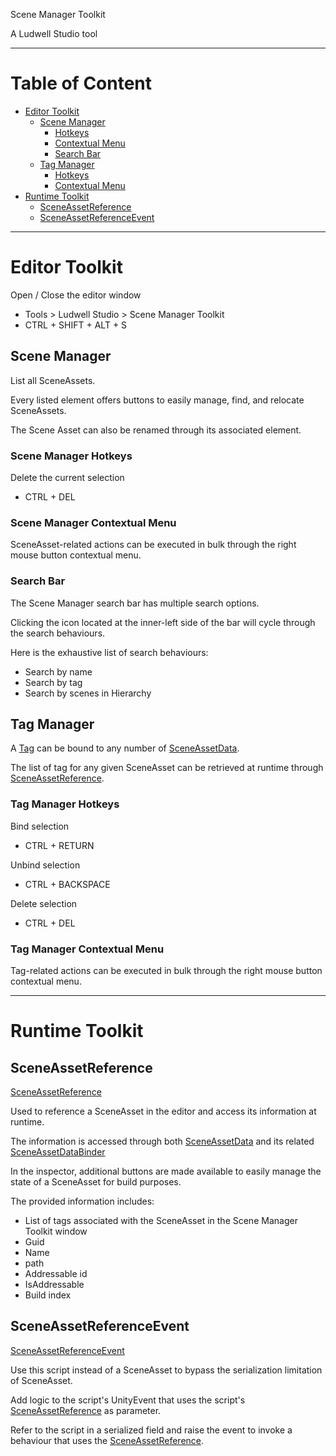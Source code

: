 Scene Manager Toolkit

A Ludwell Studio tool

---

# Table of Content
- [Editor Toolkit](#editor-toolkit)
    - [Scene Manager](#scene-manager)
        - [Hotkeys](#scene-manager-hotkeys)
        - [Contextual Menu](#scene-manager-contextual-menu)
        - [Search Bar](#searchbar)
    - [Tag Manager](#tag-manager)
        - [Hotkeys](#hotkeys)
        - [Contextual Menu](#tag-manager-contextual-menu)
- [Runtime Toolkit](#runtime-toolkit)
    - [SceneAssetReference](#sceneassetreference)
    - [SceneAssetReferenceEvent](#sceneassetreferenceevent)

---

# Editor Toolkit

Open / Close the editor window
- Tools > Ludwell Studio > Scene Manager Toolkit
- CTRL + SHIFT + ALT + S

## Scene Manager

List all SceneAssets.

Every listed element offers buttons to easily manage, find, and relocate SceneAssets.

The Scene Asset can also be renamed through its associated element.

### Scene Manager Hotkeys

Delete the current selection
- CTRL + DEL

### Scene Manager Contextual Menu
SceneAsset-related actions can be executed in bulk through the right mouse button contextual menu.

### Search Bar
The Scene Manager search bar has multiple search options.

Clicking the icon located at the inner-left side of the bar will cycle through the search behaviours.

Here is the exhaustive list of search behaviours:
- Search by name
- Search by tag
- Search by scenes in Hierarchy

## Tag Manager

A [Tag](./Runtime/Scripts/Tag/Tag.cs) can be bound to any number of [SceneAssetData](./Runtime/Scripts/SceneAssetData/SceneAssetData.cs).

The list of tag for any given SceneAsset can be retrieved at runtime through [SceneAssetReference](./Runtime/Scripts/SceneAssetReference/SceneAssetReference.cs).

### Tag Manager Hotkeys

Bind selection
- CTRL + RETURN

Unbind selection
- CTRL + BACKSPACE

Delete selection
- CTRL + DEL

### Tag Manager Contextual Menu
Tag-related actions can be executed in bulk through the right mouse button contextual menu.

---

# Runtime Toolkit

## SceneAssetReference

[SceneAssetReference](./Runtime/Scripts/SceneAssetReference/SceneAssetReference.cs)

Used to reference a SceneAsset in the editor and access its information at runtime.

The information is accessed through both [SceneAssetData](./Runtime/Scripts/SceneAssetData/SceneAssetData.cs) and its related [SceneAssetDataBinder](./Runtime/Scripts/SceneAssetData/SceneAssetDataBinder.cs)

In the inspector, additional buttons are made available to easily manage the state of a SceneAsset for build purposes.

The provided information includes:
- List of tags associated with the SceneAsset in the Scene Manager Toolkit window
- Guid
- Name
- path
- Addressable id
- IsAddressable
- Build index

## SceneAssetReferenceEvent

[SceneAssetReferenceEvent](./Runtime/Scripts/SceneAssetReference/SceneAssetReferenceEvent.cs)

Use this script instead of a SceneAsset to bypass the serialization limitation of SceneAsset.

Add logic to the script's UnityEvent that uses the script's [SceneAssetReference](./Runtime/Scripts/SceneAssetReference/SceneAssetReference.cs) as parameter.

Refer to the script in a serialized field and raise the event to invoke a behaviour that uses the [SceneAssetReference](./Runtime/Scripts/SceneAssetReference/SceneAssetReference.cs).